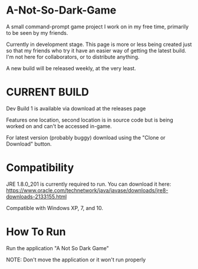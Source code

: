 # A-Not-So-Dark-Game
A small command-prompt game project I work on in my free time, primarily to be seen by my friends.

Currently in development stage.  This page is more or less being created just so that my friends who try it have an easier way of getting the latest build.  I'm not here for collaborators, or to distribute anything.

A new build will be released weekly, at the very least.

# CURRENT BUILD
Dev Build 1 is available via download at the releases page

Features one location, second location is in source code but is being worked on and can't be accessed in-game.

For latest version (probably buggy) download using the "Clone or Download" button.

# Compatibility
JRE 1.8.0_201 is currently required to run.  You can download it here: https://www.oracle.com/technetwork/java/javase/downloads/jre8-downloads-2133155.html

Compatible with Windows XP, 7, and 10.

# How To Run
Run the application "A Not So Dark Game"

NOTE: Don't move the application or it won't run properly



